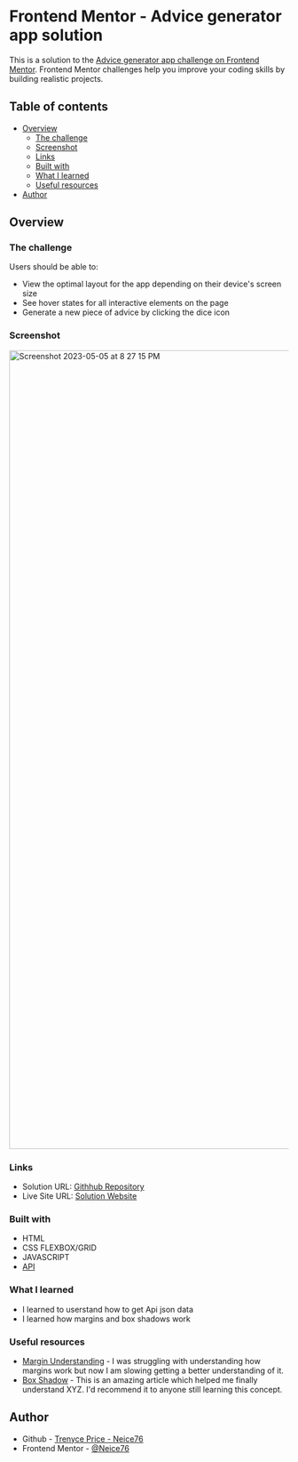 # Frontend Mentor - Advice generator app solution

This is a solution to the [Advice generator app challenge on Frontend Mentor](https://www.frontendmentor.io/solutions/frontend-mentor-advice-generator-app-solution-3XeMKnCrym). Frontend Mentor challenges help you improve your coding skills by building realistic projects.

## Table of contents

- [Overview](#overview)
  - [The challenge](#the-challenge)
  - [Screenshot](#screenshot)
  - [Links](#links)
  - [Built with](#built-with)
  - [What I learned](#what-i-learned)
  - [Useful resources](#useful-resources)
- [Author](#author)

## Overview

### The challenge

Users should be able to:

- View the optimal layout for the app depending on their device's screen size
- See hover states for all interactive elements on the page
- Generate a new piece of advice by clicking the dice icon

### Screenshot
<img width="1437" alt="Screenshot 2023-05-05 at 8 27 15 PM" src="https://user-images.githubusercontent.com/52137719/236589364-4c016ed4-1a4e-4904-856e-7cd0af666ee8.png">

### Links

- Solution URL: [Githhub Repository](https://github.com/Neice76/Advice-generator-app-Frontend-Mentor)
- Live Site URL: [Solution Website](https://advice-generator-app-frontend-mentor.vercel.app/)

### Built with

- HTML
- CSS FLEXBOX/GRID
- JAVASCRIPT
- [API](https://api.adviceslip.com/advice)

### What I learned

- I learned to userstand how to get Api json data
- I learned how margins and box shadows work

### Useful resources

- [Margin Understanding](https://www.w3schools.com/css/css_margin.asp) - I was struggling with understanding how margins work but now I am slowing getting a better understanding of it.
- [Box Shadow](https://developer.mozilla.org/en-US/docs/Web/CSS/box-shadow) - This is an amazing article which helped me finally understand XYZ. I'd recommend it to anyone still learning this concept.

## Author

- Github - [Trenyce Price - Neice76](https://github.com/Neice76)
- Frontend Mentor - [@Neice76](https://www.frontendmentor.io/profile/Neice76)
